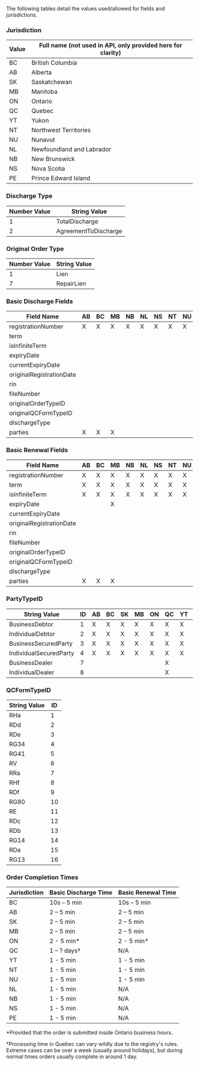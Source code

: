 The following tables detail the values used/allowed for fields and jurisdictions.

### Jurisdiction
| Value | Full name (not used in API, only provided here for clarity) |
| ----- | ----------------------------------------------------------- |
| BC | British Columbia |
| AB | Alberta |
| SK | Saskatchewan |
| MB | Manitoba |
| ON | Ontario |
| QC | Quebec |
| YT | Yukon |
| NT | Northwest Territories |
| NU | Nunavut |
| NL | Newfoundland and Labrador |
| NB | New Brunswick |
| NS | Nova Scotia |
| PE | Prince Edward Island |

### Discharge Type
| Number Value | String Value |
| ----- | ----- |
| 1 | TotalDischarge |
| 2 | AgreementToDischarge |

### Original Order Type
| Number Value | String Value |
| ----- | ----- |
| 1 | Lien |
| 7 | RepairLien |

### Basic Discharge Fields
| Field Name               | AB | BC | MB | NB | NL | NS | NT | NU | ON | PE | QC | SK | YT |
|--------------------------|----|----|----|----|----|----|----|----|----|----|----|----|----|
| registrationNumber       | X  | X  | X  | X  | X  | X  | X  | X  | X  | X  | X  | X  | X  |
| term                     |    |    |    |    |    |    |    |    |    |    |    |    |    |
| isInfiniteTerm           |    |    |    |    |    |    |    |    |    |    |    |    |    |
| expiryDate               |    |    |    |    |    |    |    |    |    |    |    |    |    |
| currentExpiryDate        |    |    |    |    |    |    |    |    |    |    |    |    |    |
| originalRegistrationDate |    |    |    |    |    |    |    |    |    |    |    |    |    |
| rin                      |    |    |    |    |    |    |    |    |    |    |    | X  |    |
| fileNumber               |    |    |    |    |    |    |    |    | X  |    |    |    |    |
| originalOrderTypeID      |    |    |    |    |    |    |    |    | X  |    |    |    |    |
| originalQCFormTypeID     |    |    |    |    |    |    |    |    |    |    | X  |    |    |
| dischargeType            |    |    |    |    |    |    |    |    |    |    | X  |    |    |
| parties                  | X  | X  | X  |    |    |    |    |    | X  |    | X  |    |    |

### Basic Renewal Fields
| Field Name               | AB | BC | MB | NB | NL | NS | NT | NU | ON | PE | QC | SK | YT |
|--------------------------|----|----|----|----|----|----|----|----|----|----|----|----|----|
| registrationNumber       | X  | X  | X  | X  | X  | X  | X  | X  | X  | X  | X  | X  | X  |
| term                     | X  | X  | X  | X  | X  | X  | X  | X  | X  | X  | X  | X  | X  |
| isInfiniteTerm           | X  | X  | X  | X  | X  | X  | X  | X  | X  | X  | X  | X  | X  |
| expiryDate               |    |    | X  |    |    |    |    |    |    |    | X  | X  |    |
| currentExpiryDate        |    |    |    |    |    |    |    |    | X  |    | X  |    |    |
| originalRegistrationDate |    |    |    |    |    |    |    |    |    |    | X  |    |    |
| rin                      |    |    |    |    |    |    |    |    |    |    |    | X  |    |
| fileNumber               |    |    |    |    |    |    |    |    | X  |    |    |    |    |
| originalOrderTypeID      |    |    |    |    |    |    |    |    | X  |    |    |    |    |
| originalQCFormTypeID     |    |    |    |    |    |    |    |    |    |    | X  |    |    |
| dischargeType            |    |    |    |    |    |    |    |    |    |    | X  |    |    |
| parties                  | X  | X  | X  |    |    |    |    |    | X  |    | X  |    |    |

### PartyTypeID
| String Value               | ID  | AB | BC | SK | MB | ON | QC | YT | NT | NU | NL | NB | NS | PE |
| -------------------------- | --- | -- | -- | -- | -- | -- | -- | -- | -- | -- | -- | -- | -- | -- |
| BusinessDebtor             |  1  | X  | X  | X  | X  | X  | X  | X  | X  | X  | X  | X  | X  | X  |
| IndividualDebtor           |  2  | X  | X  | X  | X  | X  | X  | X  | X  | X  | X  | X  | X  | X  |
| BusinessSecuredParty       |  3  | X  | X  | X  | X  | X  | X  | X  | X  | X  | X  | X  | X  | X  |
| IndividualSecuredParty     |  4  | X  | X  | X  | X  | X  | X  | X  | X  | X  | X  | X  | X  | X  |
| BusinessDealer             |  7  |    |    |    |    |    | X  |    |    |    |    |    |    |    |
| IndividualDealer           |  8  |    |    |    |    |    | X  |    |    |    |    |    |    |    |

### QCFormTypeID
| String Value | ID |
|--------------|----|
| RHa          | 1  |
| RDd          | 2  |
| RDe          | 3  |
| RG34         | 4  |
| RG41         | 5  |
| RV           | 6  |
| RRa          | 7  |
| RHf          | 8  |
| RDf          | 9  |
| RG80         | 10 |
| RE           | 11 |
| RDc          | 12 |
| RDb          | 13 |
| RG14         | 14 |
| RDa          | 15 |
| RG13         | 16 |

### Order Completion Times
| Jurisdiction | Basic Discharge Time | Basic Renewal Time |
|--------------|-------------------|-------------------|
| BC | 10s – 5 min | 10s – 5 min |
| AB | 2 – 5 min | 2 – 5 min |
| SK | 2 – 5 min | 2 – 5 min |
| MB | 2 – 5 min | 2 – 5 min |
| ON | 2 - 5 min* | 2 - 5 min* |
| QC | 1 – ? days† | N/A |
| YT | 1 - 5 min | 1 - 5 min |
| NT | 1 - 5 min | 1 - 5 min |
| NU | 1 - 5 min | 1 - 5 min |
| NL | 1 - 5 min | N/A |
| NB | 1 - 5 min | N/A |
| NS | 1 - 5 min | N/A |
| PE | 1 - 5 min | N/A |

\*Provided that the order is submitted inside Ontario business hours.

†Processing time in Quebec can vary wildly due to the registry's rules. Extreme cases can be over a week (usually around holidays), but during normal times orders usually complete in around 1 day.
